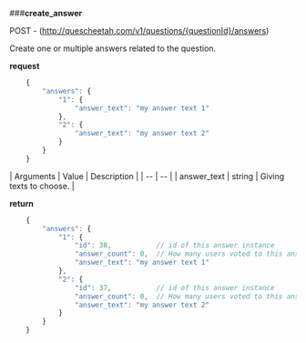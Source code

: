 ###**create_answer**


POST - (http://quescheetah.com/v1/questions/{questionId}/answers)

Create one or multiple answers related to the question.

**request**
```javascript
    {
        "answers": {
            "1": {
                "answer_text": "my answer text 1"
            },
            "2": {
                "answer_text": "my answer text 2"
            }
        }
    }
```
| Arguments | Value | Description |
| --        | --    |
| answer_text | string | Giving texts to choose. |

**return**
```javascript 
    {
        "answers": {
            "1": {
                "id": 38,           // id of this answer instance
                "answer_count": 0,  // How many users voted to this answer.
                "answer_text": "my answer text 1"
            },
            "2": {
                "id": 37,           // id of this answer instance
                "answer_count": 0,  // How many users voted to this answer.
                "answer_text": "my answer text 2"
            }
        }
    }
```